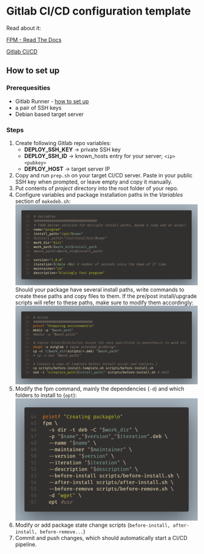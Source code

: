 # Gitlab CI/CD configuration template
Read about it:

[FPM - Read The Docs](https://fpm.readthedocs.io/en/latest/)

[Gitlab CI/CD](https://docs.gitlab.com/ee/ci/)

## How to set up
### Prerequesities
- Gitlab Runner - [how to set up](https://docs.gitlab.com/runner/install/)
- a pair of SSH keys
- Debian based target server

### Steps
1. Create following Gitlab repo variables:
    - **DEPLOY_SSH_KEY** → private SSH key
    - **DEPLOY_SSH_ID** → known_hosts entry for your server; `<ip> <pubkey>`
    - **DEPLOY_HOST** → target server IP
2. Copy and run `prep.sh` on your target CI/CD server. Paste in your public SSH key when prompted, or leave empty and copy it manually.
3. Put contents of *project* directory into the root folder of your repo.
4. Configure variables and package installation paths in the *Variables* section of `makedeb.sh`:
![](images/vars.png)
Should your package have several install paths, write commands to create these paths and copy files to them. If the pre/post install/upgrade scripts will refer to these paths, make sure to modify them accordingly:
![](images/paths.png)
5. Modify the fpm command, mainly the dependencies (`-d`) and which folders to install to (`opt`):
![](images/fpm.png)
6. Modify or add package state change scripts (`before-install, after-install, before-remove...`)
7. Commit and push changes, which should automatically start a CI/CD pipeline.
